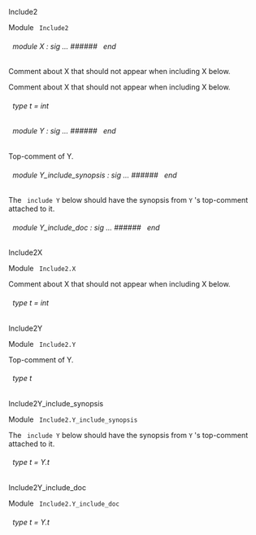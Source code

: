 Include2

 Module `` Include2`` 
<a id="module-X"></a>
###### &nbsp; module X : sig ... ###### &nbsp; end

Comment about X that should not appear when including X below.




Comment about X that should not appear when including X below.



<a id="type-t"></a>
###### &nbsp; type t = int



<a id="module-Y"></a>
###### &nbsp; module Y : sig ... ###### &nbsp; end

Top-comment of Y.




<a id="module-Y_include_synopsis"></a>
###### &nbsp; module Y_include_synopsis : sig ... ###### &nbsp; end

The `` include Y``  below should have the synopsis from `` Y
`` 's top-comment attached to it.




<a id="module-Y_include_doc"></a>
###### &nbsp; module Y_include_doc : sig ... ###### &nbsp; end


Include2X

 Module `` Include2.X`` 


Comment about X that should not appear when including X below.

<a id="type-t"></a>
###### &nbsp; type t = int


Include2Y

 Module `` Include2.Y`` 


Top-comment of Y.

<a id="type-t"></a>
###### &nbsp; type t


Include2Y_include_synopsis

 Module `` Include2.Y_include_synopsis`` 


The `` include Y``  below should have the synopsis from `` Y
`` 's top-comment attached to it.

<a id="type-t"></a>
###### &nbsp; type t = Y.t


Include2Y_include_doc

 Module `` Include2.Y_include_doc`` 
<a id="type-t"></a>
###### &nbsp; type t = Y.t

